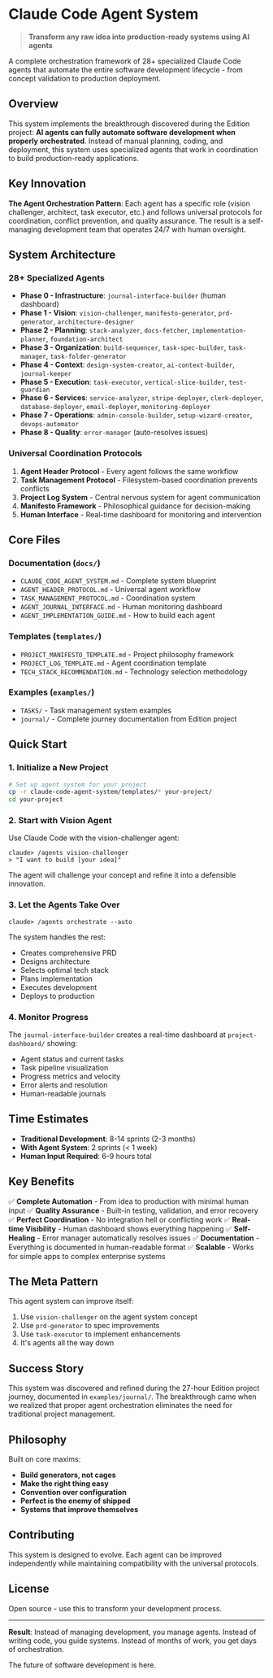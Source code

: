 # Claude Code Agent System

> **Transform any raw idea into production-ready systems using AI agents**

A complete orchestration framework of 28+ specialized Claude Code agents that automate the entire software development lifecycle - from concept validation to production deployment.

## Overview

This system implements the breakthrough discovered during the Edition project: **AI agents can fully automate software development when properly orchestrated**. Instead of manual planning, coding, and deployment, this system uses specialized agents that work in coordination to build production-ready applications.

## Key Innovation

**The Agent Orchestration Pattern**: Each agent has a specific role (vision challenger, architect, task executor, etc.) and follows universal protocols for coordination, conflict prevention, and quality assurance. The result is a self-managing development team that operates 24/7 with human oversight.

## System Architecture

### 28+ Specialized Agents

- **Phase 0 - Infrastructure**: `journal-interface-builder` (human dashboard)
- **Phase 1 - Vision**: `vision-challenger`, `manifesto-generator`, `prd-generator`, `architecture-designer`
- **Phase 2 - Planning**: `stack-analyzer`, `docs-fetcher`, `implementation-planner`, `foundation-architect`
- **Phase 3 - Organization**: `build-sequencer`, `task-spec-builder`, `task-manager`, `task-folder-generator`
- **Phase 4 - Context**: `design-system-creator`, `ai-context-builder`, `journal-keeper`
- **Phase 5 - Execution**: `task-executor`, `vertical-slice-builder`, `test-guardian`
- **Phase 6 - Services**: `service-analyzer`, `stripe-deployer`, `clerk-deployer`, `database-deployer`, `email-deployer`, `monitoring-deployer`
- **Phase 7 - Operations**: `admin-console-builder`, `setup-wizard-creator`, `devops-automator`
- **Phase 8 - Quality**: `error-manager` (auto-resolves issues)

### Universal Coordination Protocols

1. **Agent Header Protocol** - Every agent follows the same workflow
2. **Task Management Protocol** - Filesystem-based coordination prevents conflicts
3. **Project Log System** - Central nervous system for agent communication
4. **Manifesto Framework** - Philosophical guidance for decision-making
5. **Human Interface** - Real-time dashboard for monitoring and intervention

## Core Files

### Documentation (`docs/`)
- `CLAUDE_CODE_AGENT_SYSTEM.md` - Complete system blueprint
- `AGENT_HEADER_PROTOCOL.md` - Universal agent workflow
- `TASK_MANAGEMENT_PROTOCOL.md` - Coordination system
- `AGENT_JOURNAL_INTERFACE.md` - Human monitoring dashboard
- `AGENT_IMPLEMENTATION_GUIDE.md` - How to build each agent

### Templates (`templates/`)
- `PROJECT_MANIFESTO_TEMPLATE.md` - Project philosophy framework
- `PROJECT_LOG_TEMPLATE.md` - Agent coordination template
- `TECH_STACK_RECOMMENDATION.md` - Technology selection methodology

### Examples (`examples/`)
- `TASKS/` - Task management system examples
- `journal/` - Complete journey documentation from Edition project

## Quick Start

### 1. Initialize a New Project

```bash
# Set up agent system for your project
cp -r claude-code-agent-system/templates/* your-project/
cd your-project
```

### 2. Start with Vision Agent

Use Claude Code with the vision-challenger agent:

```
claude> /agents vision-challenger
> "I want to build [your idea]"
```

The agent will challenge your concept and refine it into a defensible innovation.

### 3. Let the Agents Take Over

```
claude> /agents orchestrate --auto
```

The system handles the rest:
- Creates comprehensive PRD
- Designs architecture  
- Selects optimal tech stack
- Plans implementation
- Executes development
- Deploys to production

### 4. Monitor Progress

The `journal-interface-builder` creates a real-time dashboard at `project-dashboard/` showing:
- Agent status and current tasks
- Task pipeline visualization
- Progress metrics and velocity
- Error alerts and resolution
- Human-readable journals

## Time Estimates

- **Traditional Development**: 8-14 sprints (2-3 months)
- **With Agent System**: 2 sprints (< 1 week)
- **Human Input Required**: 6-9 hours total

## Key Benefits

✅ **Complete Automation** - From idea to production with minimal human input
✅ **Quality Assurance** - Built-in testing, validation, and error recovery
✅ **Perfect Coordination** - No integration hell or conflicting work
✅ **Real-time Visibility** - Human dashboard shows everything happening
✅ **Self-Healing** - Error manager automatically resolves issues
✅ **Documentation** - Everything is documented in human-readable format
✅ **Scalable** - Works for simple apps to complex enterprise systems

## The Meta Pattern

This agent system can improve itself:

1. Use `vision-challenger` on the agent system concept
2. Use `prd-generator` to spec improvements  
3. Use `task-executor` to implement enhancements
4. It's agents all the way down

## Success Story

This system was discovered and refined during the 27-hour Edition project journey, documented in `examples/journal/`. The breakthrough came when we realized that proper agent orchestration eliminates the need for traditional project management.

## Philosophy

Built on core maxims:
- **Build generators, not cages**
- **Make the right thing easy**  
- **Convention over configuration**
- **Perfect is the enemy of shipped**
- **Systems that improve themselves**

## Contributing

This system is designed to evolve. Each agent can be improved independently while maintaining compatibility with the universal protocols.

## License

Open source - use this to transform your development process.

---

**Result**: Instead of managing development, you manage agents. Instead of writing code, you guide systems. Instead of months of work, you get days of orchestration.

The future of software development is here.
